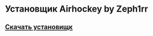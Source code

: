 # Установщик Airhockey by Zeph1rr

## [Скачать установищк](https://github.com/Zeph1rr/AirHockey/raw/master/Setup/AirHockeySetup.ZIP)